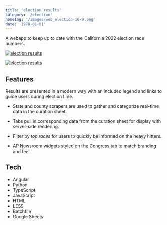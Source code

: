 ```yaml
---
title: 'election results'
category: '/election'
homeImg: '/images/web_election-16-9.png'
date: '1970-01-01'
---
```


A webapp to keep up to date with the California 2022 election race numbers. 

[![election results](/images/electionresults2.png "election results")](https://www.capradio.org/election/california-midterm-election-results-2022/)

<!-- Mob img intrinsic size 370x663 for proper placement & scaling -->
[![election results](/images/electionMob.png "election results")](https://www.capradio.org/election/california-midterm-election-results-2022/)

## Features
Results are presented in a modern way with an included legend and links to guide users during election time.

- State and county scrapers are used to gather and categorize real-time data in the curation sheet.

- Tabs pull in corresponding data from the curation sheet for display with server-side rendering.

- Filter by *top races* for users to quickly be informed on the heavy hitters.

- AP Newsroom widgets styled on the Congress tab to match branding and feel.


## Tech
- Angular
- Python
- TypeScript
- JavaScript
- HTML
- LESS
- Batchfile
- Google Sheets